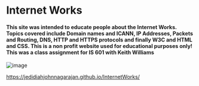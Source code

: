 # Internet Works
#### This site was intended to educate people about the Internet Works. Topics covered include Domain names and ICANN, IP Addresses, Packets and Routing, DNS, HTTP and HTTPS protocols and finally W3C and HTML and CSS. This is a non profit website used for educational purposes only! This was a class assignment for IS 601 with Keith Williams

![image](https://user-images.githubusercontent.com/13598741/95079558-6a6aa580-0734-11eb-8d9e-70c3b06b4a1d.png)

<p align="center">

  https://jedidiahjohnnagarajan.github.io/InternetWorks/
</p>

